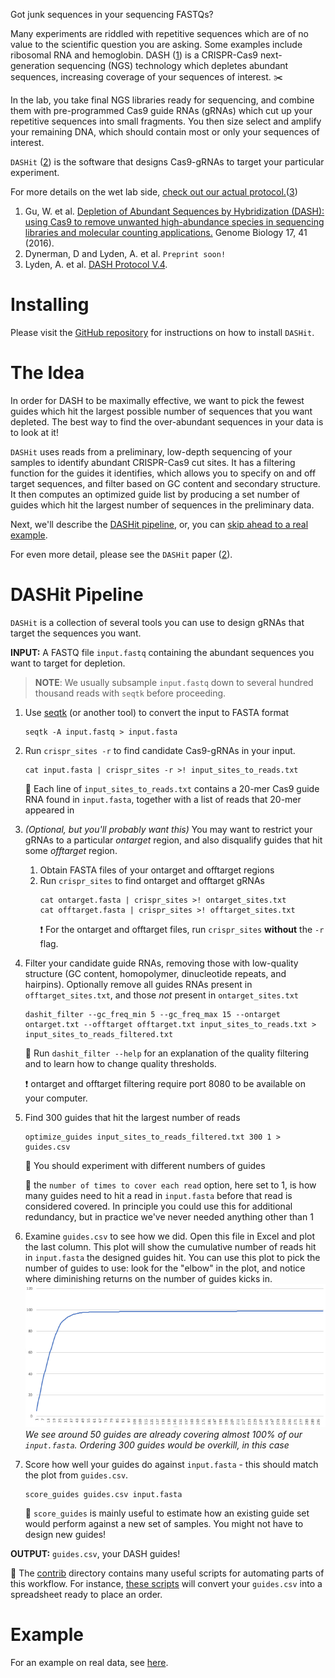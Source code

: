 Got junk sequences in your sequencing FASTQs? 

Many experiments are riddled with repetitive sequences which are of no
value to the scientific question you are asking. Some examples include
ribosomal RNA and hemoglobin. DASH ([1](#dash)) is a CRISPR-Cas9
next-generation sequencing (NGS) technology which depletes abundant
sequences, increasing coverage of your sequences of interest. :scissors:

In the lab, you take final NGS libraries ready for sequencing, and
combine them with pre-programmed Cas9 guide RNAs (gRNAs) which cut up
your repetitive sequences into small fragments. You then size select
and amplify your remaining DNA, which should contain most or only your
sequences of interest. 

`DASHit` ([2](#dashit)) is the software that designs Cas9-gRNAs to target your particular experiment.

For more details on the wet lab side, [check out our actual protocol.](https://dx.doi.org/10.17504/protocols.io.6rjhd4n)([3](#dash-protocol))

1. <a name="dash"></a> Gu, W. et al. [Depletion of Abundant Sequences by Hybridization (DASH): using Cas9 to remove unwanted high-abundance species in sequencing libraries and molecular counting applications.](https://genomebiology.biomedcentral.com/articles/10.1186/s13059-016-0904-5) Genome Biology 17, 41 (2016).
2. <a name="dashit"></a> Dynerman, D and Lyden, A. et al. `Preprint soon!`
3. <a name="dash-protocol"></a> Lyden, A. et al. [DASH Protocol V.4](https://https://dx.doi.org/10.17504/protocols.io.6rjhd4n).

# Installing 

Please visit the [GitHub repository](https://www.github.com/czbiohub/dashit) for instructions on how to install `DASHit`.

# The Idea
In order for DASH to be maximally effective, we want to pick the fewest guides which hit the largest possible number of sequences that you want depleted. The best way to find the over-abundant sequences in your data is to look at it!

`DASHit` uses reads from a preliminary, low-depth sequencing of your samples to identify abundant CRISPR-Cas9 cut sites. It has a filtering function for the guides it identifies, which allows you to specify on and off target sequences, and filter based on GC content and secondary structure. It then computes an optimized guide list by producing a set number of guides which hit the largest number of sequences in the preliminary data.

Next, we'll describe the [DASHit pipeline](#dashit-pipeline), or, you can [skip ahead to a real example](#a-real-example).

For even more detail, please see the `DASHit` paper ([2](#dashit)). 

# DASHit Pipeline
`DASHit` is a collection of several tools you can use to design gRNAs that target the sequences you want.

**INPUT:** A FASTQ file `input.fastq` containing the abundant sequences you want to target for depletion.

> **NOTE**: We usually subsample `input.fastq` down to several hundred thousand reads with `seqtk` before proceeding. 

1. Use [seqtk](https://github.com/lh3/seqtk) (or another tool) to convert the input to FASTA format
   ```shell
   seqtk -A input.fastq > input.fasta
   ```
2. Run `crispr_sites -r` to find candidate Cas9-gRNAs in your input.
   ```shell
   cat input.fasta | crispr_sites -r >! input_sites_to_reads.txt
   ```
   :flashlight: Each line of `input_sites_to_reads.txt` contains a 20-mer Cas9 guide RNA found in `input.fasta`, together with a list of reads that 20-mer appeared in
3. *(Optional, but you'll probably want this)* You may want to restrict your gRNAs to a particular *ontarget* region, and also disqualify guides that hit some *offtarget* region.
   1. Obtain FASTA files of your ontarget and offtarget regions
   2. Run `crispr_sites` to find ontarget and offtarget gRNAs
      ```shell
	  cat ontarget.fasta | crispr_sites >! ontarget_sites.txt
      cat offtarget.fasta | crispr_sites >! offtarget_sites.txt
	  ```
      :heavy_exclamation_mark: For the ontarget and offtarget files, run `crispr_sites` **without** the `-r` flag.
3. Filter your candidate guide RNAs, removing those with low-quality structure (GC content, homopolymer, dinucleotide repeats, and hairpins). Optionally remove all guides RNAs present in `offtarget_sites.txt`, and those *not* present in `ontarget_sites.txt`
   ```shell
   dashit_filter --gc_freq_min 5 --gc_freq_max 15 --ontarget ontarget.txt --offtarget offtarget.txt input_sites_to_reads.txt > input_sites_to_reads_filtered.txt
   ```
   :flashlight: Run `dashit_filter --help` for an explanation of the quality filtering and to learn how to change quality thresholds.
   
   :heavy_exclamation_mark: ontarget and offtarget filtering require port 8080 to be available on your computer.
4. Find 300 guides that hit the largest number of reads
   ```shell
   optimize_guides input_sites_to_reads_filtered.txt 300 1 > guides.csv
   ```
   :flashlight: You should experiment with different numbers of guides 
   
   :flashlight: the `number of times to cover each read` option, here set to 1, is how many guides need to hit a read in `input.fasta` before that read is considered covered. In principle you could use this for additional redundancy, but in practice we've never needed anything other than 1
5. Examine `guides.csv` to see how we did. Open this file in Excel and plot the last column. This plot will show the cumulative number of reads hit in `input.fasta` the designed guides hit. You can use this plot to pick the number of guides to use: look for the "elbow" in the plot, and notice where diminishing returns on the number of guides kicks in.
   ![](./elbow.png)
   *We see around 50 guides are already covering almost 100% of our `input.fasta`. Ordering 300 guides would be overkill, in this case*
6. Score how well your guides do against `input.fasta` - this should match the plot from `guides.csv`.
   ```shell
   score_guides guides.csv input.fasta
   ```
   :flashlight: `score_guides` is mainly useful to estimate how an existing guide set would perform against a new set of samples. You might not have to design new guides!

**OUTPUT:** `guides.csv`, your DASH guides! 

:flashlight: The [contrib](https://github.com/czbiohub/dashit/tree/master/contrib) directory contains many useful scripts for automating parts of this workflow. For instance, [these scripts](https://github.com/czbiohub/dashit/tree/master/contrib/convert_guide_csv_scripts) will convert your `guides.csv` into a spreadsheet ready to place an order.

# Example
For an example on real data, see [here](https://github.com/czbiohub/croissants/tree/master/2019/dashit_workflow).
